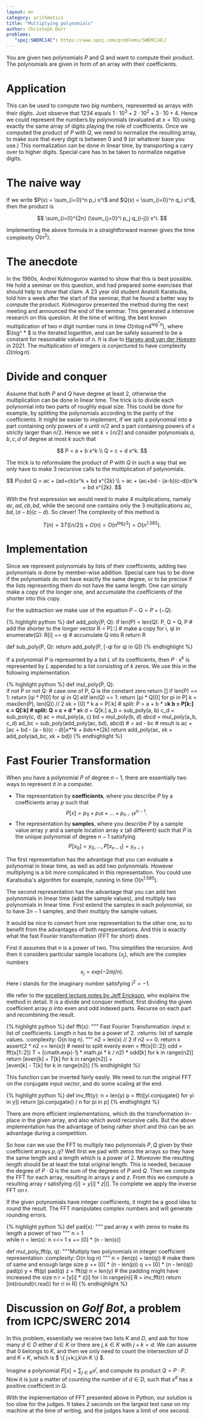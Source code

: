```yaml
---
layout: en
category: arithmetics
title: "Multiplying polynomials"
author: Christoph Dürr
problems:
   "spoj:SWERC14C": https://www.spoj.com/problems/SWERC14C/
---
```


You are given two polynomials $P$ and $Q$ and want to compute their product. The polynomials are given in form of an array with their coefficients.

# Application

This can be used to compute two big numbers, represented as arrays with their digits. Just observe that 1234 equals $1\cdot 10^3 + 2\cdot 10^2 + 3\cdot 10 + 4$. Hence we could represent the numbers by polynomials (evaluated at $x=10$) using exactly the same array of digits playing the role of coefficients. Once we computed the product of $P$ with $Q$, we need to normalize the resulting array, to make sure that every digit is between 0 and 9 (or whatever base you use.) This normalization can be done in linear time, by transporting a carry over to higher digits. Special care has to be taken to normalize negative digits.

# The naive way

If we write $P(x) = \sum_{i=0}^n p_i x^i$ and $Q(x) = \sum_{i=0}^n q_i x^i$, then the product is

$$
    \sum_{i=0}^{2n} (\sum_{j=0}^i p_j q_{i-j}) x^i.
$$

Implementing the above formula in a straightforward manner gives the time complexity $O(n^2)$.

# The anecdote

In the 1960s, Andreï Kolmogorov wanted to show that this is best possible. He hold a seminar on this question, and had prepared some exercises that should help to show that claim.  A 23 year old student Anatolii Karatsuba, told him a week after the start of the seminar, that he found a better way to compute the product. Kolmogorov presented the method during the next meeting and announced the end of the seminar. This generated a intensive research on this question. At the time of writing, the best known multiplication of two $n$ digit number runs in time $O(n \log n 4^{\log^* n})$, where $\log^ * $ is the iterated logarithm, and can be safely assumed to be a constant for reasonable values of $n$. It is due to [Harvey and van der Hoeven](http://doi.org/10.4007/annals.2021.193.2.4) in 2021. The multiplication of integers is conjectured to have complexity $\Omega(n\log n)$.

# Divide and conquer

Assume that both $P$ and $Q$ have degree at least 2, otherwise the multiplication can be done in linear time. The trick is to divide each polynomial into two parts of roughly equal size. This could be done for example, by splitting the polynomials according to the parity of the coefficients. It might be easier to implement, if we split a polynomial into a part containing only powers of $x$ until $n/2$ and a part containing powers of $x$ strictly larger than $n/2$. 
Hence we set $k=\lceil n / 2\rceil$ and consider polynomials $a,b,c,d$ of degree at most $k$ such that 

$$
    P = a + b x^k
    \\
    Q = c + d x^k.
$$

The trick is to reformulate the product of $P$ with $Q$ in such a way that we only have to make 3 recursive calls to the multiplication of polynomials.

$$ 
    P\cdot Q = ac + (ad+cb)x^k + bd x^{2k} 
    \\
     = ac + (ac+bd - (a-b)(c-d))x^k + bd x^{2k}. 
$$

With the first expression we would need to make 4 multplications, namely $ac,ad,cb,bd$, while the second one contains only the 3 multiplications $ac, bd,  (a-b)(c-d)$. So clever!
The complexity of this method is

$$
    T(n) = 3 T(\lceil n/2\rceil) + O(n) = O(n^{\log_2 3}) = O(n^{1.585}).
$$

# Implementation

Since we represent polynomials by lists of their coefficients, adding two polynomials is done by member-wise addition. Special care has to be done if the polynomials do not have exactly the same degree, or to be precise if the lists representing them do not have the same length. One can simply make a copy of the longer one, and accumulate the coefficients of the shorter into this copy.

For the subtraction we make use of the equation $P-Q = P + (-Q)$.

{% highlight python %}
def add_poly(P, Q):
    if len(P) < len(Q):
        P, Q = Q, P     # add the shorter to the longer vector
    R = P[::]           # make a copy
    for i, qi in enumerate(Q):
        R[i] += qi      # accumulate Q into R
    return R 


def sub_poly(P, Q):
    return add_poly(P, [-qi for qi in Q])
{% endhighlight %}

If a polynomial $P$ is represented by a list $L$ of its coefficients, then $P\cdot x^k$ is represented by $L$ appended to a list consisting of $k$ zeros. We use this in the following implementation.

{% highlight python %}
def mul_poly(P, Q):                   
    if not P or not Q:  # case one of P, Q is the constant zero
        return []
    if len(P) == 1:
        return [qi * P[0] for qi in Q]
    elif len(Q) == 1:
        return [pi * Q[0] for pi in P]
    k = max(len(P), len(Q)) // 2
    xk = [0] * k
    a = P[:k]           # split: P = a + b * x**k
    b = P[k:]
    c = Q[:k]           # split: Q = c + d * x**k
    d = Q[k:]
    a_b = sub_poly(a, b)
    c_d = sub_poly(c, d)
    ac = mul_poly(a, c)
    bd = mul_poly(b, d)
    abcd = mul_poly(a_b, c_d)
    ad_bc = sub_poly(add_poly(ac, bd), abcd)    # = ad - bc
    # result is ac + [ac + bd - (a - b)(c - d)]*x**k + bd*x**(2k)
    return add_poly(ac, xk + add_poly(ad_bc, xk + bd))
{% endhighlight %}

# Fast Fourier Transformation

When you have a polynomial $P$ of degree $n-1$, there are essentially two ways to represent it in a computer.

- The representation by **coefficients**, where you describe $P$ by a coefficients array $p$ such that 
$$
        P[x] = p_0 + p_1 x + \ldots + p_{n-1} x^{n-1}.
$$
- The representation by **samples**, where you describe $P$ by a sample value array $y$ and a sample location array $x$ (all different) such that $P$ is the unique polynomial of degree $n-1$ satisfying
$$
        P[x_0]=y_0, \ldots, P[x_{n-1}] = y_{n-1}.
$$

The first representation has the advantage that you can evaluate a polynomial in linear time, as well as add two polynomials. However multiplying is a bit more complicated in this representation. You could use Karatsuba's algorithm for example, running in time $O(n^{1.585})$.

The second representation has the advantage that you can add two polynomials in linear time (add the sample values), and multiply two polynomials in linear time. First extend the samples in each polynomial, so to have $2n-1$ samples, and then multiply the sample values.

It would be nice to convert from one representation to the other one, so to benefit from the advantages of both representations. And this is exactly what the fast Fourier transformation (FFT for short) does. 

First it assumes that $n$ is a power of two. This simplifies the recursion. And then it considers particular sample locations $(x_j)$, which are the complex numbers
$$
        x_j = exp(-2i \pi j / n).
$$
Here $i$ stands for the imaginary number satisfying $i^2=-1$.

We refer to the [excellent lecture notes by Jeff Erickson](http://jeffe.cs.illinois.edu/teaching/algorithms/notes/A-fft.pdf), who explains the method in detail. It is a divide and conquer method, first dividing the given coefficient array $p$ into even and odd indexed parts. Recurse on each part and recombining the result.

{% highlight python %}
def fft(x):
    """ Fast Fourier Transformation
    :input x: list of coefficients. Length n has to be a power of 2.
    :returns: list of sample values.
    :complexity: O(n log n).
    """
    n2 = len(x) // 2
    if n2 == 0:
        return x
    assert(2 * n2 == len(x))        # need to split evenly
    even = fft(x[0::2])
    odd  = fft(x[1::2])
    T = [cmath.exp(-1j * math.pi * k / n2) * odd[k] for k in range(n2)]
    return [even[k] + T[k] for k in range(n2)] + \
           [even[k] - T[k] for k in range(n2)]
{% endhighlight %}

This function can be inverted fairly easily. We need to run the original FFT on the conjugate input vector, and do some scaling at the end.

{% highlight python %}
def inv_fft(y):
    n = len(y)
    p = fft([yi.conjugate() for yi in y])
    return [pi.conjugate() / n for pi in p]
{% endhighlight %}

There are more efficient implementations, which do the transformation in-place in the given array, and also which avoid recursive calls. But the above implementation has the advantage of being rather short and this can be an advantage during a competition.

So how can we use the FFT to multiply two polynomials $P,Q$ given by their coefficient arrays $p,q$? Well first we pad with zeros the arrays so they have the same length and a length which is a power of 2. Moreover the resulting length should be at least the total original length. This is needed, because the degree of $P\cdot Q$ is the sum of the degrees of $P$ and $Q$.  Then we compute the FFT for each array, resulting in arrays $y$ and $z$. From this we compute a resulting array $r$ satisfying $r[i]=y[i] * z[i]$. To complete we apply the inverse FFT on $r$. 

If the given polynomials have integer coefficients, it might be a good idea to round the result. The FFT manipulates complex numbers and will generate rounding errors.

{% highlight python %}
def pad(x):
    """ pad array x with zeros to make its length a power of two
    """
    n = 1   
    while n < len(x):
        n <<= 1
    x += [0] * (n - len(x))

    
def mul_poly_fft(p, q):
    """Multiply two polynomials in integer coefficient representation
    :complexity: O(n log n)
    """
    n = (len(p) + len(q))   # make them of same and enough large size
    p += [0] * (n - len(p))
    q += [0] * (n - len(q))
    pad(p)
    y = fft(p)
    pad(q)
    z = fft(q)
    n = len(y)  # the padding might have increased the size n
    r = [y[i] * z[i] for i in range(n)]
    R = inv_fft(r)
    return [int(round(ri.real)) for ri in R]
{% endhighlight %}


# Discussion on *Golf Bot*, a problem from ICPC/SWERC 2014

In this problem, essentially we receive two lists $K$ and $D$, and ask for how many $d\in D$ either $d\in K$ or there are $j,k\in K$ with $j+k=d$.  We can assume that $0$ belongs to $K$, and then we only need to count the intersection of $D$ and $K+K$, which is $ \\{ j+k:j,k\in K \\} $.

Imagine a polynomial $P[x]=\sum_{j\in K}x^j$, and compute its product $Q=P\cdot P$. Now it is just a matter of counting the number of $d\in D$, such that $x^d$ has a positive coefficient in $Q$.

With the implementation of FFT presented above in Python, our solution is too slow for the judges. It takes 2 seconds on the largest test case on my machine at the time of writing, and the judges have a limit of one second. 
